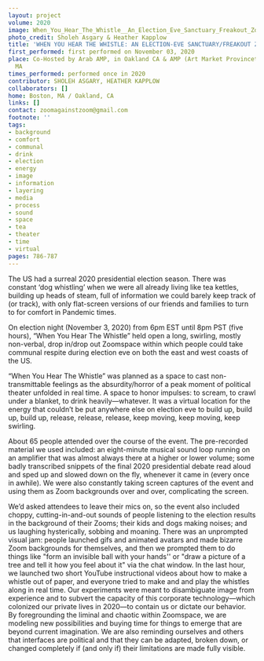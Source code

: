 ```yaml
---
layout: project
volume: 2020
image: When_You_Hear_The_Whistle__An_Election_Eve_Sanctuary_Freakout_Zone--Sholeh_Asgary__Heather_Kapplow.jpg
photo_credit: Sholeh Asgary & Heather Kapplow
title: 'WHEN YOU HEAR THE WHISTLE: AN ELECTION-EVE SANCTUARY/FREAKOUT ZONE'
first_performed: first performed on November 03, 2020
place: Co-Hosted by Arab AMP, in Oakland CA & AMP (Art Market Provincetown) in Provincetown
  MA
times_performed: performed once in 2020
contributor: SHOLEH ASGARY, HEATHER KAPPLOW
collaborators: []
home: Boston, MA / Oakland, CA
links: []
contact: zoomagainstzoom@gmail.com
footnote: ''
tags:
- background
- comfort
- communal
- drink
- election
- energy
- image
- information
- layering
- media
- process
- sound
- space
- tea
- theater
- time
- virtual
pages: 786-787
---
```

The US had a surreal 2020 presidential election season. There was constant ‘dog whistling’ when we were all already living like tea kettles, building up heads of steam, full of information we could barely keep track of (or track), with only flat-screen versions of our friends and families to turn to for comfort in Pandemic times. 

On election night (November 3, 2020) from 6pm EST until 8pm PST (five hours), “When You Hear The Whistle” held open a long, swirling, mostly non-verbal, drop in/drop out Zoomspace within which people could take communal respite during election eve on both the east and west coasts of the US.

“When You Hear The Whistle” was planned as a space to cast non-transmittable feelings as the absurdity/horror of a peak moment of political theater unfolded in real time. A space to honor impulses: to scream, to crawl under a blanket, to drink heavily—whatever. It was a virtual location for the energy that couldn’t be put anywhere else on election eve to build up, build up, build up, release, release, release, keep moving, keep moving, keep swirling.

About 65 people attended over the course of the event. The pre-recorded material we used included: an eight-minute musical sound loop running on an amplifier that was almost always there at a higher or lower volume; some badly transcribed snippets of the final 2020 presidential debate read aloud and sped up and slowed down on the fly, whenever it came in (every once in awhile). We were also constantly taking screen captures of the event and using them as Zoom backgrounds over and over, complicating the screen. 

We’d asked attendees to leave their mics on, so the event also included choppy, cutting-in-and-out sounds of people listening to the election results in the background of their Zooms; their kids and dogs making noises; and us laughing hysterically, sobbing and moaning. There was an unprompted visual jam: people launched gifs and animated avatars and made bizarre Zoom backgrounds for themselves, and then we prompted them to do things like "form an invisible ball with your hands'' or "draw a picture of a tree and tell it how you feel about it" via the chat window. In the last hour, we launched two short YouTube instructional videos about how to make a whistle out of paper, and everyone tried to make and and play the whistles along in real time. Our experiments were meant to disambiguate image from experience and to subvert the capacity of this corporate technology—which colonized our private lives in 2020—to contain us or dictate our behavior. By foregrounding the liminal and chaotic within Zoomspace, we are modeling new possibilities and buying time for things to emerge that are beyond current imagination. We are also reminding ourselves and others that interfaces are political and that they can be adapted, broken down, or changed completely if (and only if) their limitations are made fully visible.